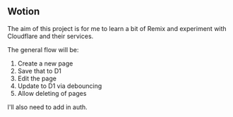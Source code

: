 ## Wotion

The aim of this project is for me to learn a bit of Remix and experiment with Cloudflare and their services.

The general flow will be:

1. Create a new page
2. Save that to D1
3. Edit the page
4. Update to D1 via debouncing
5. Allow deleting of pages

I'll also need to add in auth.

